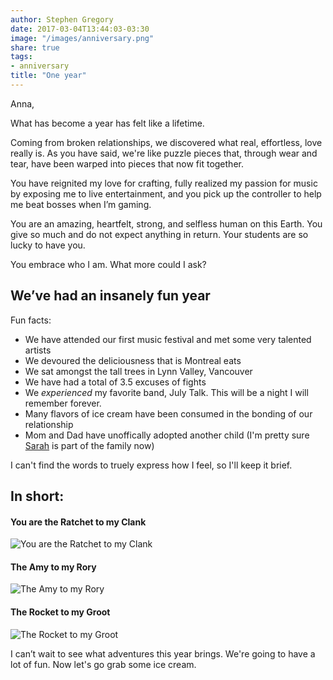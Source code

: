 ```yaml
---
author: Stephen Gregory
date: 2017-03-04T13:44:03-03:30
image: "/images/anniversary.png"
share: true
tags:
- anniversary
title: "One year"
---
```


Anna,

What has become a year has felt like a lifetime.

Coming from broken relationships, we discovered what real, effortless, love really is. As you have
said, we're like puzzle pieces that, through wear and tear, have been warped into pieces that now fit together.

You have reignited my love for crafting, fully realized my passion for music by exposing me to live
entertainment, and you pick up the controller to help me beat bosses when I’m gaming. 

You are an amazing, heartfelt, strong, and selfless human on this Earth. You give so much and do not expect
anything in return. Your students are so lucky to have you.

You embrace who I am. What more could I ask?

## We’ve had an insanely fun year

Fun facts:

- We have attended our first music festival and met some very talented artists
- We devoured the deliciousness that is Montreal eats
- We sat amongst the tall trees in Lynn Valley, Vancouver
- We have had a total of 3.5 excuses of fights
- We _experienced_ my favorite band, July Talk. This will be a night I will remember forever.
- Many flavors of ice cream have been consumed in the bonding of our relationship
- Mom and Dad have unoffically adopted another child (I'm pretty sure 
  [Sarah](https://twitter.com/KiddoWalsh) is part of the family now)

I can't find the words to truely express how I feel, so I'll keep it brief.

## In short:
 
#### You are the Ratchet to my Clank

![You are the Ratchet to my Clank](/images/ratchet-clank.png)
 
#### The Amy to my Rory

![The Amy to my Rory](/images/amy-rory-doctor.jpeg)

#### The Rocket to my Groot

![The Rocket to my Groot](/images/rocket-groot.png)

I can’t wait to see what adventures this year brings. We're going to have a lot of fun. Now let's go grab some ice cream.
